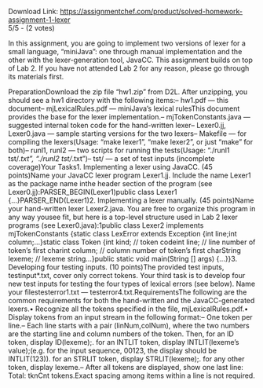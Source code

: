 Download Link: https://assignmentchef.com/product/solved-homework-assignment-1-lexer
<br>
5/5 - (2 votes)

In this assignment, you are going to implement two versions of lexer for a small language, “miniJava”: one through manual implementation and the other with the lexer-generation tool, JavaCC. This assignment builds on top of Lab 2. If you have not attended Lab 2 for any reason, please go through its materials first.

PreparationDownload the zip file “hw1.zip” from D2L. After unzipping, you should see a hw1 directory with the following items:– hw1.pdf — this document– mjLexicalRules.pdf — miniJava’s lexical rulesThis document provides the base for the lexer implementation.– mjTokenConstants.java — suggested internal token code for the hand-written lexer– Lexer0.jj, Lexer0.java — sample starting versions for the two lexers– Makefile — for compiling the lexers(Usage: “make lexer1”, “make lexer2”, or just “make” for both)– runl1, runl2 — two scripts for running the tests(Usage: “./runl1 tst/*.txt”, “./runl2 tst/*.txt”)– tst/ — a set of test inputs (incomplete coverage)Your Tasks1. Implementing a lexer using JavaCC. (45 points)Name your JavaCC lexer program Lexer1.jj. Include the name Lexer1 as the package name inthe header section of the program (see Lexer0.jj):PARSER_BEGIN(Lexer1)public class Lexer1 {…}PARSER_END(Lexer1)2. Implementing a lexer manually. (45 points)Name your hand-written lexer Lexer2.java. You are free to organize this program in any way yousee fit, but here is a top-level structure used in Lab 2 lexer programs (see Lexer0.java):1public class Lexer2 implements mjTokenConstants {static class LexError extends Exception {int line;int column;…}static class Token {int kind; // token codeint line; // line number of token’s first charint column; // column number of token’s first charString lexeme; // lexeme string…}public static void main(String [] args) {…}}3. Developing four testing inputs. (10 points)The provided test inputs, testinput*.txt, cover only correct tokens. Your third task is to develop four new test inputs for testing the four types of lexical errors (see below). Name your filestesterror1.txt — testerror4.txt.RequirementsThe following are the common requirements for both the hand-written and the JavaCC-generated lexers.• Recognize all the tokens specified in the file, mjLexicalRules.pdf.• Display tokens from an input stream in the following format:– One token per line.– Each line starts with a pair (linNum,colNum), where the two numbers are the starting line and column numbers of the token. Then, for an ID token, display ID(lexeme);. for an INTLIT token, display INTLIT(lexeme’s value);(e.g. for the input sequence, 00123, the display should be INTLIT(123)). for an STRLIT token, display STRLIT(lexeme);. for any other token, display lexeme.– After all tokens are displayed, show one last line: Total: tknCnt tokens.Exact spacing among items within a line is not required.